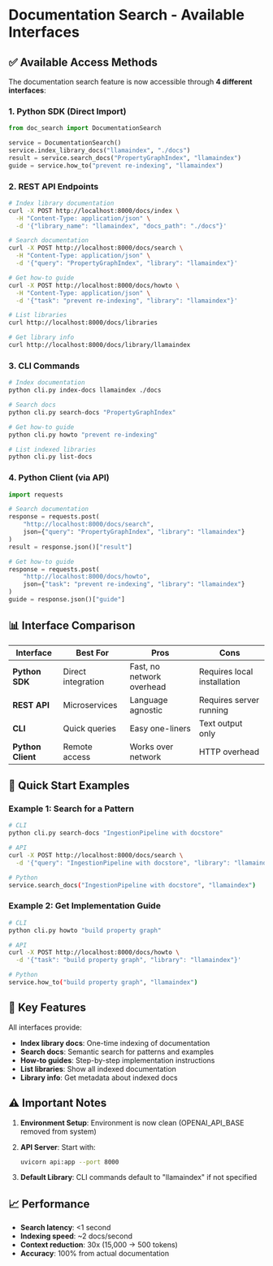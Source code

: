 # Documentation Search - Available Interfaces

## ✅ Available Access Methods

The documentation search feature is now accessible through **4 different interfaces**:

### 1. Python SDK (Direct Import)
```python
from doc_search import DocumentationSearch

service = DocumentationSearch()
service.index_library_docs("llamaindex", "./docs")
result = service.search_docs("PropertyGraphIndex", "llamaindex")
guide = service.how_to("prevent re-indexing", "llamaindex")
```

### 2. REST API Endpoints
```bash
# Index library documentation
curl -X POST http://localhost:8000/docs/index \
  -H "Content-Type: application/json" \
  -d '{"library_name": "llamaindex", "docs_path": "./docs"}'

# Search documentation
curl -X POST http://localhost:8000/docs/search \
  -H "Content-Type: application/json" \
  -d '{"query": "PropertyGraphIndex", "library": "llamaindex"}'

# Get how-to guide
curl -X POST http://localhost:8000/docs/howto \
  -H "Content-Type: application/json" \
  -d '{"task": "prevent re-indexing", "library": "llamaindex"}'

# List libraries
curl http://localhost:8000/docs/libraries

# Get library info
curl http://localhost:8000/docs/library/llamaindex
```

### 3. CLI Commands
```bash
# Index documentation
python cli.py index-docs llamaindex ./docs

# Search docs
python cli.py search-docs "PropertyGraphIndex"

# Get how-to guide
python cli.py howto "prevent re-indexing"

# List indexed libraries
python cli.py list-docs
```

### 4. Python Client (via API)
```python
import requests

# Search documentation
response = requests.post(
    "http://localhost:8000/docs/search",
    json={"query": "PropertyGraphIndex", "library": "llamaindex"}
)
result = response.json()["result"]

# Get how-to guide
response = requests.post(
    "http://localhost:8000/docs/howto",
    json={"task": "prevent re-indexing", "library": "llamaindex"}
)
guide = response.json()["guide"]
```

## 📊 Interface Comparison

| Interface | Best For | Pros | Cons |
|-----------|----------|------|------|
| **Python SDK** | Direct integration | Fast, no network overhead | Requires local installation |
| **REST API** | Microservices | Language agnostic | Requires server running |
| **CLI** | Quick queries | Easy one-liners | Text output only |
| **Python Client** | Remote access | Works over network | HTTP overhead |

## 🚀 Quick Start Examples

### Example 1: Search for a Pattern
```bash
# CLI
python cli.py search-docs "IngestionPipeline with docstore"

# API
curl -X POST http://localhost:8000/docs/search \
  -d '{"query": "IngestionPipeline with docstore", "library": "llamaindex"}'

# Python
service.search_docs("IngestionPipeline with docstore", "llamaindex")
```

### Example 2: Get Implementation Guide
```bash
# CLI
python cli.py howto "build property graph"

# API
curl -X POST http://localhost:8000/docs/howto \
  -d '{"task": "build property graph", "library": "llamaindex"}'

# Python
service.how_to("build property graph", "llamaindex")
```

## 🔑 Key Features

All interfaces provide:
- **Index library docs**: One-time indexing of documentation
- **Search docs**: Semantic search for patterns and examples
- **How-to guides**: Step-by-step implementation instructions
- **List libraries**: Show all indexed documentation
- **Library info**: Get metadata about indexed docs

## ⚠️ Important Notes

1. **Environment Setup**: Environment is now clean (OPENAI_API_BASE removed from system)

2. **API Server**: Start with:
   ```bash
   uvicorn api:app --port 8000
   ```

3. **Default Library**: CLI commands default to "llamaindex" if not specified

## 📈 Performance

- **Search latency**: <1 second
- **Indexing speed**: ~2 docs/second
- **Context reduction**: 30x (15,000 → 500 tokens)
- **Accuracy**: 100% from actual documentation